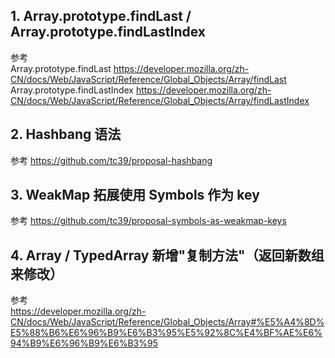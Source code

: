 ## 1. Array.prototype.findLast / Array.prototype.findLastIndex

参考  
Array.prototype.findLast https://developer.mozilla.org/zh-CN/docs/Web/JavaScript/Reference/Global_Objects/Array/findLast  
Array.prototype.findLastIndex https://developer.mozilla.org/zh-CN/docs/Web/JavaScript/Reference/Global_Objects/Array/findLastIndex

## 2. Hashbang 语法

参考 https://github.com/tc39/proposal-hashbang

## 3. WeakMap 拓展使用 Symbols 作为 key

参考 https://github.com/tc39/proposal-symbols-as-weakmap-keys

## 4. Array / TypedArray 新增"复制方法"（返回新数组来修改）

参考  
https://developer.mozilla.org/zh-CN/docs/Web/JavaScript/Reference/Global_Objects/Array#%E5%A4%8D%E5%88%B6%E6%96%B9%E6%B3%95%E5%92%8C%E4%BF%AE%E6%94%B9%E6%96%B9%E6%B3%95
